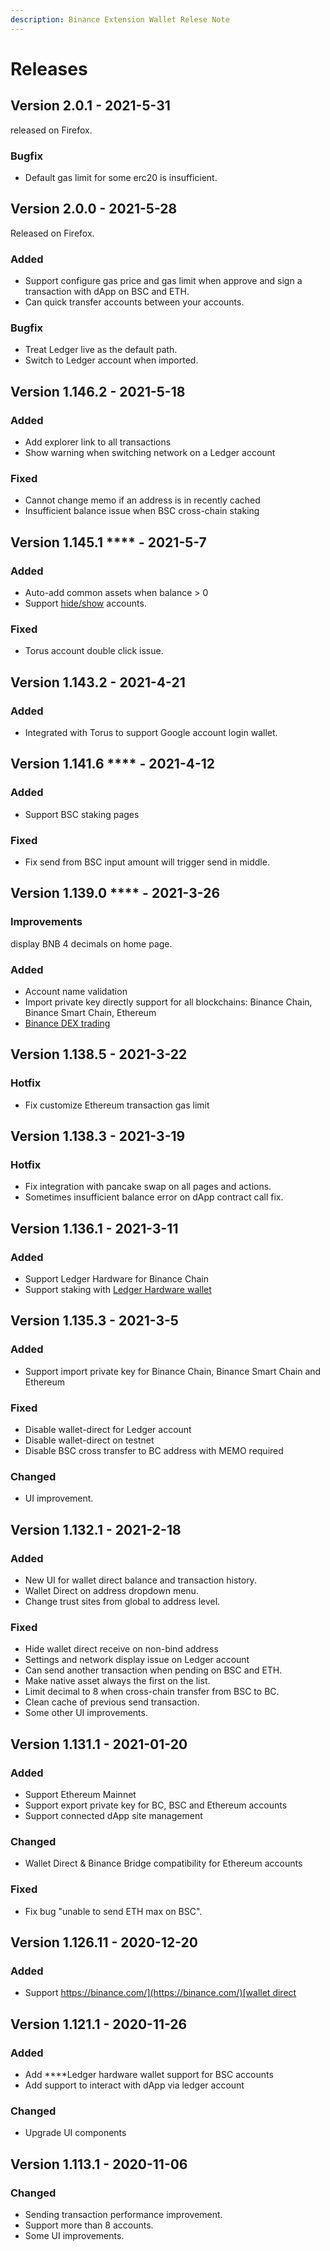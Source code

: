 ```yaml
---
description: Binance Extension Wallet Relese Note
---
```


# Releases

## Version 2.0.1 - 2021-5-31

released on Firefox. 

### Bugfix

* Default gas limit for some erc20 is insufficient.

## Version 2.0.0 - 2021-5-28

 Released on Firefox.

### Added

* Support configure gas price and gas limit when approve and sign a transaction with dApp on BSC and ETH. 
* Can quick transfer accounts between your accounts. 

### Bugfix

* Treat Ledger live as the default path.
* Switch to Ledger account when imported.

## Version 1.146.2 - 2021-5-18

### Added

*  Add explorer link to all transactions
* Show warning when switching network on a Ledger account

### Fixed

* Cannot change memo if an address is in recently cached
* Insufficient balance issue when BSC cross-chain staking

## Version 1.145.1 **** - 2021-5-7

### Added

* Auto-add common assets when balance &gt; 0
* Support [hide/show](account-management/acc/add-account.md) accounts.

### Fixed

* Torus account double click issue.

## **Version 1.143.2  - 2021-4-21**

### Added

* Integrated with Torus to support Google account login wallet.

## Version 1.141.6 **** - 2021-4-12

### Added

* Support BSC staking pages

### Fixed

* Fix send from BSC input amount will trigger send in middle.

## Version 1.139.0 **** - 2021-3-26

### **Improvements**

display BNB 4 decimals on home page.

### Added

* Account name validation
* Import private key directly support for all blockchains: Binance Chain, Binance Smart Chain, Ethereum
* [Binance DEX trading](binance-dex/how-to-trade-with-binance-chain-extension-wallet.md)

## Version 1.138.5 - 2021-3-22

### Hotfix

* Fix customize Ethereum transaction gas limit

## Version 1.138.3 - 2021-3-19

### Hotfix

* Fix integration with pancake swap on all pages and actions.
* Sometimes insufficient balance error on dApp contract call fix.

## Version 1.136.1 - 2021-3-11

### Added

* Support Ledger Hardware for Binance Chain
* Support staking with [Ledger Hardware wallet](binance-chain-staking/staking-with-ledger-hardware.md)

## Version 1.135.3 - 2021-3-5

### Added

* Support import private key for Binance Chain, Binance Smart Chain and Ethereum

### Fixed

* Disable wallet-direct for Ledger account
* Disable wallet-direct on testnet
* Disable BSC cross transfer to BC address with MEMO required

### Changed

* UI improvement.

## Version 1.132.1 - 2021-2-18

### Added

* New UI for wallet direct balance and transaction history. 
* Wallet Direct on address dropdown menu. 
* Change trust sites from global to address level. 

### Fixed

* Hide wallet direct receive on non-bind address
* Settings and network display issue on Ledger account
* Can send another transaction when pending on BSC and ETH.
* Make native asset always the first on the list.
* Limit decimal to 8 when cross-chain transfer from BSC to BC. 
* Clean cache of previous send transaction. 
* Some other UI improvements.

## Version 1.131.1 - 2021-01-20

### Added

* Support Ethereum Mainnet
* Support export private key for BC, BSC and Ethereum accounts
* Support connected dApp site management

### Changed

* Wallet Direct & Binance Bridge compatibility for Ethereum accounts

### Fixed

* Fix bug "unable to send ETH max on BSC".

## **Version 1.126.11 - 2020-12-20**

### Added

* Support [https://binance.com/](https://binance.com/)[wallet direct](wallet-direct/introduction.md)

## Version 1.121.1 - 2020-11-26

### Added

* Add ****Ledger hardware wallet support for BSC accounts
* Add support to interact with dApp via ledger account

### Changed

* Upgrade UI components

## Version 1.113.1  - 2020-11-06

### Changed

* Sending transaction performance improvement.
* Support more than 8 accounts.
* Some UI improvements.





